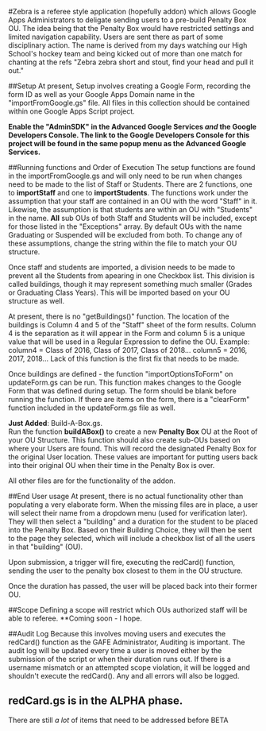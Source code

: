#Zebra
is a referee style application (hopefully addon) which allows Google Apps Administrators to deligate sending users to a pre-build Penalty Box OU.  The idea being that the Penalty Box would have restricted settings and limited navigation capability.  Users are sent there as part of some disciplinary action.  The name is derived from my days watching our High School's hockey team and being kicked out of more than one match for chanting at the refs "Zebra zebra short and stout, find your head and pull it out."

##Setup
At present, Setup involves creating a Google Form, recording the form ID as well as your Google Apps Domain name in the "importFromGoogle.gs" file.  All files in this collection should be contained within one Google Apps Script project.

**Enable the "AdminSDK" in the Advanced Google Services <i>and</i> the Google Developers Console.  The link to the Google Developers Console for this project will be found in the same popup menu as the Advanced Google Services.**

##Running functions and Order of Execution 
The setup functions are found in the importFromGoogle.gs and will only need to be run when changes need to be made to the list of Staff or Students.  There are 2 functions, one to <b>importStaff</b> and one to <b>importStudents</b>.  The functions work under the assumption that your staff are contained in an OU with the word "Staff" in it.  Likewise, the assumption is that students are within an OU with "Students" in the name.  <b>All</b> sub OUs of both Staff and Students will be included, except for those listed in the "Exceptions" array.  By default OUs with the name Graduating or Suspended will be excluded from both.  To change any of these assumptions, change the string within the file to match your OU structure.

Once staff and students are imported, a division needs to be made to prevent all the Students from apearing in one Checkbox list.  This division is called buildings, though it may represent something much smaller (Grades or Graduating Class Years).  This will be imported based on your OU structure as well.

At present, there is no "getBuildings()" function.  The location of the buildings is Column 4 and 5 of the "Staff" sheet of the form results.  Column 4 is the separation as it will appear in the Form and column 5 is a unique value that will be used in a Regular Expression to define the OU.  Example: column4 = Class of 2016, Class of 2017, Class of 2018... column5 = 2016, 2017, 2018... 
Lack of this function is the first fix that needs to be made.

Once buildings are defined - the function "importOptionsToForm" on updateForm.gs can be run.  This function makes changes to the Google Form that was defined during setup.  The form should be blank before running the function.  If there are items on the form, there is a "clearForm" function included in the updateForm.gs file as well.

<b>Just Added</b>: Build-A-Box.gs.<br>Run the function <b>buildABox()</b> to create a new <b>Penalty Box</b> OU at the Root of your OU Structure.  This function should also create sub-OUs based on where your Users are found.  This will record the designated Penalty Box for the original User location.  These values are important for putting users back into their original OU when their time in the Penalty Box is over.

All other files are for the functionality of the addon.

##End User usage
At present, there is no actual functionality other than populating a very elaborate form.
When the missing files are in place, a user will select their name from a dropdown menu (used for verification later).  They will then select a "building" and a duration for the student to be placed into the Penalty Box.  Based on their Building Choice, they will then be sent to the page they selected, which will include a checkbox list of all the users in that "building" (OU).

Upon submission, a trigger will fire, executing the redCard() function, sending the user to the penalty box closest to them in the OU structure.

Once the duration has passed, the user will be placed back into their former OU.

##Scope
Defining a scope will restrict which OUs authorized staff will be able to referee.  **Coming soon - I hope.

##Audit Log
Because this involves moving users and executes the redCard() function as the GAFE Administrator, Auditing is important.  The audit log will be updated every time a user is moved either by the submission of the script or when their duration runs out.  If there is a username mismatch or an attempted scope violation, it will be logged and shouldn't execute the redCard(). Any and all errors will also be logged.
## redCard.gs is in the ALPHA phase.
There are still *a lot* of items that need to be addressed before BETA 
